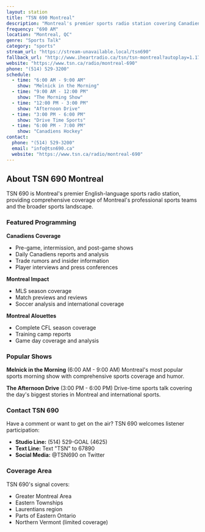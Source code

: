 ```yaml
---
layout: station
title: "TSN 690 Montreal"
description: "Montreal's premier sports radio station covering Canadiens, Impact, Alouettes and all Montreal sports"
frequency: "690 AM"
location: "Montreal, QC"
genre: "Sports Talk"
category: "sports"
stream_url: "https://stream-unavailable.local/tsn690"
fallback_url: "http://www.iheartradio.ca/tsn/tsn-montreal?autoplay=1.1748190"
website: "https://www.tsn.ca/radio/montreal-690"
phone: "(514) 529-3200"
schedule:
  - time: "6:00 AM - 9:00 AM"
    show: "Melnick in the Morning"
  - time: "9:00 AM - 12:00 PM"
    show: "The Morning Show"
  - time: "12:00 PM - 3:00 PM"
    show: "Afternoon Drive"
  - time: "3:00 PM - 6:00 PM"
    show: "Drive Time Sports"
  - time: "6:00 PM - 7:00 PM"
    show: "Canadiens Hockey"
contact:
  phone: "(514) 529-3200"
  email: "info@tsn690.ca"
  website: "https://www.tsn.ca/radio/montreal-690"
---
```


## About TSN 690 Montreal

TSN 690 is Montreal's premier English-language sports radio station, providing comprehensive coverage of Montreal's professional sports teams and the broader sports landscape.

### Featured Programming

**Canadiens Coverage**
- Pre-game, intermission, and post-game shows
- Daily Canadiens reports and analysis
- Trade rumors and insider information
- Player interviews and press conferences

**Montreal Impact**
- MLS season coverage
- Match previews and reviews
- Soccer analysis and international coverage

**Montreal Alouettes**
- Complete CFL season coverage
- Training camp reports
- Game day coverage and analysis

### Popular Shows

**Melnick in the Morning** (6:00 AM - 9:00 AM)
Montreal's most popular sports morning show with comprehensive sports coverage and humor.

**The Afternoon Drive** (3:00 PM - 6:00 PM)
Drive-time sports talk covering the day's biggest stories in Montreal and international sports.

### Contact TSN 690

Have a comment or want to get on the air? TSN 690 welcomes listener participation:

- **Studio Line:** (514) 529-GOAL (4625)
- **Text Line:** Text "TSN" to 67890
- **Social Media:** @TSN690 on Twitter

### Coverage Area

TSN 690's signal covers:
- Greater Montreal Area
- Eastern Townships
- Laurentians region
- Parts of Eastern Ontario
- Northern Vermont (limited coverage)

